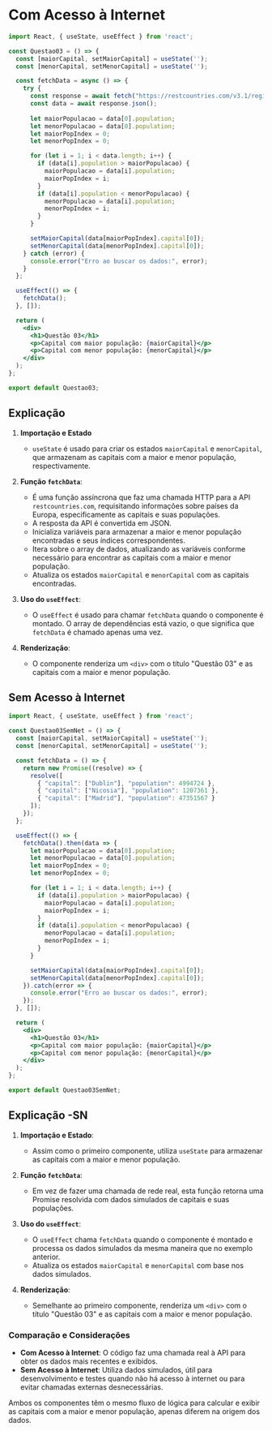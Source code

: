 # Com Acesso à Internet

```jsx
import React, { useState, useEffect } from 'react';

const Questao03 = () => {
  const [maiorCapital, setMaiorCapital] = useState('');
  const [menorCapital, setMenorCapital] = useState('');

  const fetchData = async () => {
    try {
      const response = await fetch("https://restcountries.com/v3.1/region/europe?fields=capital,population");
      const data = await response.json();
      
      let maiorPopulacao = data[0].population;
      let menorPopulacao = data[0].population;
      let maiorPopIndex = 0;
      let menorPopIndex = 0;

      for (let i = 1; i < data.length; i++) {
        if (data[i].population > maiorPopulacao) {
          maiorPopulacao = data[i].population;
          maiorPopIndex = i;
        }
        if (data[i].population < menorPopulacao) {
          menorPopulacao = data[i].population;
          menorPopIndex = i;
        }
      }

      setMaiorCapital(data[maiorPopIndex].capital[0]);
      setMenorCapital(data[menorPopIndex].capital[0]);
    } catch (error) {
      console.error("Erro ao buscar os dados:", error);
    }
  };

  useEffect(() => {
    fetchData();
  }, []);

  return (
    <div>
      <h1>Questão 03</h1>
      <p>Capital com maior população: {maiorCapital}</p>
      <p>Capital com menor população: {menorCapital}</p>
    </div>
  );
};

export default Questao03;
```

## Explicação

1. **Importação e Estado**
   - `useState` é usado para criar os estados `maiorCapital` e `menorCapital`, que armazenam as capitais com a maior e menor população, respectivamente.

2. **Função `fetchData`**:
   - É uma função assíncrona que faz uma chamada HTTP para a API `restcountries.com`, requisitando informações sobre países da Europa, especificamente as capitais e suas populações.
   - A resposta da API é convertida em JSON.
   - Inicializa variáveis para armazenar a maior e menor população encontradas e seus índices correspondentes.
   - Itera sobre o array de dados, atualizando as variáveis conforme necessário para encontrar as capitais com a maior e menor população.
   - Atualiza os estados `maiorCapital` e `menorCapital` com as capitais encontradas.

3. **Uso do `useEffect`**:
   - O `useEffect` é usado para chamar `fetchData` quando o componente é montado. O array de dependências está vazio, o que significa que `fetchData` é chamado apenas uma vez.

4. **Renderização**:
   - O componente renderiza um `<div>` com o título "Questão 03" e as capitais com a maior e menor população.

## Sem Acesso à Internet

```jsx
import React, { useState, useEffect } from 'react';

const Questao03SemNet = () => {
  const [maiorCapital, setMaiorCapital] = useState('');
  const [menorCapital, setMenorCapital] = useState('');

  const fetchData = () => {
    return new Promise((resolve) => {
      resolve([
        { "capital": ["Dublin"], "population": 4994724 },
        { "capital": ["Nicosia"], "population": 1207361 },
        { "capital": ["Madrid"], "population": 47351567 }
      ]);
    });
  };

  useEffect(() => {
    fetchData().then(data => {
      let maiorPopulacao = data[0].population;
      let menorPopulacao = data[0].population;
      let maiorPopIndex = 0;
      let menorPopIndex = 0;

      for (let i = 1; i < data.length; i++) {
        if (data[i].population > maiorPopulacao) {
          maiorPopulacao = data[i].population;
          maiorPopIndex = i;
        }
        if (data[i].population < menorPopulacao) {
          menorPopulacao = data[i].population;
          menorPopIndex = i;
        }
      }

      setMaiorCapital(data[maiorPopIndex].capital[0]);
      setMenorCapital(data[menorPopIndex].capital[0]);
    }).catch(error => {
      console.error("Erro ao buscar os dados:", error);
    });
  }, []);

  return (
    <div>
      <h1>Questão 03</h1>
      <p>Capital com maior população: {maiorCapital}</p>
      <p>Capital com menor população: {menorCapital}</p>
    </div>
  );
};

export default Questao03SemNet;
```

## Explicação -SN

1. **Importação e Estado**:
   - Assim como o primeiro componente, utiliza `useState` para armazenar as capitais com a maior e menor população.

2. **Função `fetchData`**:
   - Em vez de fazer uma chamada de rede real, esta função retorna uma Promise resolvida com dados simulados de capitais e suas populações.

3. **Uso do `useEffect`**:
   - O `useEffect` chama `fetchData` quando o componente é montado e processa os dados simulados da mesma maneira que no exemplo anterior.
   - Atualiza os estados `maiorCapital` e `menorCapital` com base nos dados simulados.

4. **Renderização**:
   - Semelhante ao primeiro componente, renderiza um `<div>` com o título "Questão 03" e as capitais com a maior e menor população.

### Comparação e Considerações

- **Com Acesso à Internet**: O código faz uma chamada real à API para obter os dados mais recentes e exibidos.
- **Sem Acesso à Internet**: Utiliza dados simulados, útil para desenvolvimento e testes quando não há acesso à internet ou para evitar chamadas externas desnecessárias.

Ambos os componentes têm o mesmo fluxo de lógica para calcular e exibir as capitais com a maior e menor população, apenas diferem na origem dos dados.
